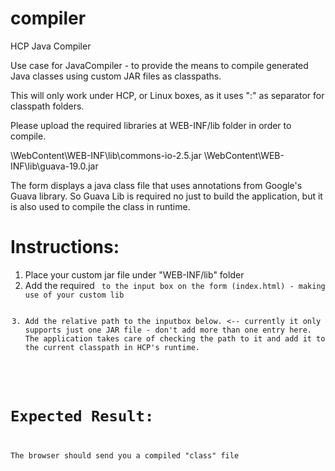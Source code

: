 # compiler
HCP Java Compiler

Use case for JavaCompiler - to provide the means to compile generated Java classes using custom JAR files as classpaths.

This will only work under HCP, or Linux boxes, as it uses ":" as separator for classpath folders.

Please upload the required libraries at WEB-INF/lib folder in order to compile.

<path to your project>\WebContent\WEB-INF\lib\commons-io-2.5.jar
<path to your project>\WebContent\WEB-INF\lib\guava-19.0.jar

The form displays a java class file that uses annotations from Google's Guava library.
So Guava Lib is required no just to build the application, but it is also used to compile the class in runtime.

Instructions:
==================
<ol>
  <li>Place your custom jar file under "WEB-INF/lib" folder</li>
  <li>Add the required <code> to the input box on the form (index.html) - making use of your custom lib</li>
  <li>Add the relative path to the inputbox below. <-- currently it only supports just one JAR file - don't add more than one entry here. The application takes care of checking the path to it and add it to the current classpath in HCP's runtime.</li>
</ol>

Expected Result:
===================
The browser should send you a compiled "class" file
